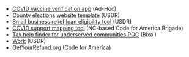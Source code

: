 * [COVID vaccine verification app](https://adhocteam.us/2021/01/28/prototyping-covid-vaccine-verification-app/) (Ad-Hoc)
* [County elections website template](https://www.usdigitalresponse.org/our-projects/county-elections-website-template/) (USDR)
* [Small business relief loan eligibility tool](https://businessrelief.usdigitalresponse.org/) (USDR)
* [COVID support mapping tool](https://nccovidsupport.org/) (NC-based Code for America Brigade)
* [Tax help finder for underserved communities POC](https://codepen.io/pglevy/full/NWbVPje) (Bixal)
* [Work](https://www.usdigitalresponse.org/our-work/) (USDR)
* [GetYourRefund.org](https://www.getyourrefund.org/en) (Code for America)
